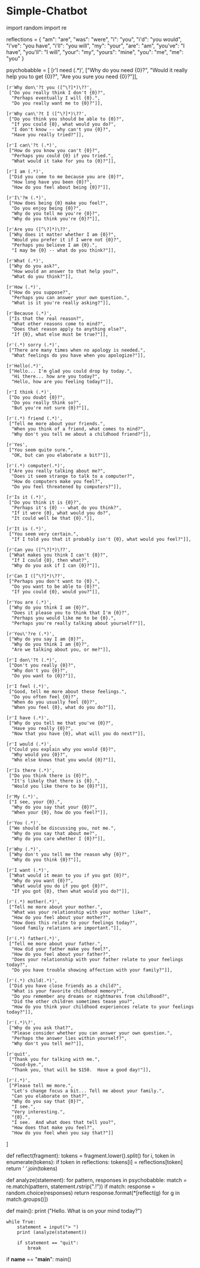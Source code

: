 # Simple-Chatbot
import random
import re

reflections = {
    "am": "are",
    "was": "were",
    "i": "you",
    "i'd": "you would",
    "i've": "you have",
    "i'll": "you will",
    "my": "your",
    "are": "am",
    "you've": "I have",
    "you'll": "I will",
    "your": "my",
    "yours": "mine",
    "you": "me",
    "me": "you"
}

psychobabble = [
    [r'I need (.*)',
     ["Why do you need {0}?",
      "Would it really help you to get {0}?",
      "Are you sure you need {0}?"]],

    [r'Why don\'?t you ([^\?]*)\??',
     ["Do you really think I don't {0}?",
      "Perhaps eventually I will {0}.",
      "Do you really want me to {0}?"]],

    [r'Why can\'?t I ([^\?]*)\??',
     ["Do you think you should be able to {0}?",
      "If you could {0}, what would you do?",
      "I don't know -- why can't you {0}?",
      "Have you really tried?"]],

    [r'I can\'?t (.*)',
     ["How do you know you can't {0}?",
      "Perhaps you could {0} if you tried.",
      "What would it take for you to {0}?"]],

    [r'I am (.*)',
     ["Did you come to me because you are {0}?",
      "How long have you been {0}?",
      "How do you feel about being {0}?"]],

    [r'I\'?m (.*)',
     ["How does being {0} make you feel?",
      "Do you enjoy being {0}?",
      "Why do you tell me you're {0}?",
      "Why do you think you're {0}?"]],

    [r'Are you ([^\?]*)\??',
     ["Why does it matter whether I am {0}?",
      "Would you prefer it if I were not {0}?",
      "Perhaps you believe I am {0}.",
      "I may be {0} -- what do you think?"]],

    [r'What (.*)',
     ["Why do you ask?",
      "How would an answer to that help you?",
      "What do you think?"]],

    [r'How (.*)',
     ["How do you suppose?",
      "Perhaps you can answer your own question.",
      "What is it you're really asking?"]],

    [r'Because (.*)',
     ["Is that the real reason?",
      "What other reasons come to mind?",
      "Does that reason apply to anything else?",
      "If {0}, what else must be true?"]],

    [r'(.*) sorry (.*)',
     ["There are many times when no apology is needed.",
      "What feelings do you have when you apologize?"]],

    [r'Hello(.*)',
     ["Hello... I'm glad you could drop by today.",
      "Hi there... how are you today?",
      "Hello, how are you feeling today?"]],

    [r'I think (.*)',
     ["Do you doubt {0}?",
      "Do you really think so?",
      "But you're not sure {0}?"]],

    [r'(.*) friend (.*)',
     ["Tell me more about your friends.",
      "When you think of a friend, what comes to mind?",
      "Why don't you tell me about a childhood friend?"]],

    [r'Yes',
     ["You seem quite sure.",
      "OK, but can you elaborate a bit?"]],

    [r'(.*) computer(.*)',
     ["Are you really talking about me?",
      "Does it seem strange to talk to a computer?",
      "How do computers make you feel?",
      "Do you feel threatened by computers?"]],

    [r'Is it (.*)',
     ["Do you think it is {0}?",
      "Perhaps it's {0} -- what do you think?",
      "If it were {0}, what would you do?",
      "It could well be that {0}."]],

    [r'It is (.*)',
     ["You seem very certain.",
      "If I told you that it probably isn't {0}, what would you feel?"]],

    [r'Can you ([^\?]*)\??',
     ["What makes you think I can't {0}?",
      "If I could {0}, then what?",
      "Why do you ask if I can {0}?"]],

    [r'Can I ([^\?]*)\??',
     ["Perhaps you don't want to {0}.",
      "Do you want to be able to {0}?",
      "If you could {0}, would you?"]],

    [r'You are (.*)',
     ["Why do you think I am {0}?",
      "Does it please you to think that I'm {0}?",
      "Perhaps you would like me to be {0}.",
      "Perhaps you're really talking about yourself?"]],

    [r'You\'?re (.*)',
     ["Why do you say I am {0}?",
      "Why do you think I am {0}?",
      "Are we talking about you, or me?"]],

    [r'I don\'?t (.*)',
     ["Don't you really {0}?",
      "Why don't you {0}?",
      "Do you want to {0}?"]],

    [r'I feel (.*)',
     ["Good, tell me more about these feelings.",
      "Do you often feel {0}?",
      "When do you usually feel {0}?",
      "When you feel {0}, what do you do?"]],

    [r'I have (.*)',
     ["Why do you tell me that you've {0}?",
      "Have you really {0}?",
      "Now that you have {0}, what will you do next?"]],

    [r'I would (.*)',
     ["Could you explain why you would {0}?",
      "Why would you {0}?",
      "Who else knows that you would {0}?"]],

    [r'Is there (.*)',
     ["Do you think there is {0}?",
      "It's likely that there is {0}.",
      "Would you like there to be {0}?"]],

    [r'My (.*)',
     ["I see, your {0}.",
      "Why do you say that your {0}?",
      "When your {0}, how do you feel?"]],

    [r'You (.*)',
     ["We should be discussing you, not me.",
      "Why do you say that about me?",
      "Why do you care whether I {0}?"]],

    [r'Why (.*)',
     ["Why don't you tell me the reason why {0}?",
      "Why do you think {0}?"]],

    [r'I want (.*)',
     ["What would it mean to you if you got {0}?",
      "Why do you want {0}?",
      "What would you do if you got {0}?",
      "If you got {0}, then what would you do?"]],

    [r'(.*) mother(.*)',
     ["Tell me more about your mother.",
      "What was your relationship with your mother like?",
      "How do you feel about your mother?",
      "How does this relate to your feelings today?",
      "Good family relations are important."]],

    [r'(.*) father(.*)',
     ["Tell me more about your father.",
      "How did your father make you feel?",
      "How do you feel about your father?",
      "Does your relationship with your father relate to your feelings today?",
      "Do you have trouble showing affection with your family?"]],

    [r'(.*) child(.*)',
     ["Did you have close friends as a child?",
      "What is your favorite childhood memory?",
      "Do you remember any dreams or nightmares from childhood?",
      "Did the other children sometimes tease you?",
      "How do you think your childhood experiences relate to your feelings today?"]],

    [r'(.*)\?',
     ["Why do you ask that?",
      "Please consider whether you can answer your own question.",
      "Perhaps the answer lies within yourself?",
      "Why don't you tell me?"]],

    [r'quit',
     ["Thank you for talking with me.",
      "Good-bye.",
      "Thank you, that will be $150.  Have a good day!"]],

    [r'(.*)',
     ["Please tell me more.",
      "Let's change focus a bit... Tell me about your family.",
      "Can you elaborate on that?",
      "Why do you say that {0}?",
      "I see.",
      "Very interesting.",
      "{0}.",
      "I see.  And what does that tell you?",
      "How does that make you feel?",
      "How do you feel when you say that?"]]
]


def reflect(fragment):
    tokens = fragment.lower().split()
    for i, token in enumerate(tokens):
        if token in reflections:
            tokens[i] = reflections[token]
    return ' '.join(tokens)


def analyze(statement):
    for pattern, responses in psychobabble:
        match = re.match(pattern, statement.rstrip(".!"))
        if match:
            response = random.choice(responses)
            return response.format(*[reflect(g) for g in match.groups()])


def main():
    print ("Hello. What is on your mind today?")

    while True:
        statement = input("> ")
        print (analyze(statement))

        if statement == "quit":
            break


if __name__ == "__main__":
    main()
